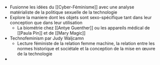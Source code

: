 - Fusionne les idées du [[Cyber-Féminisme]] avec une analyse matérialiste de la politique sexuelle de la technologie
- Explore la maniere dont les objets sont sexo-spécifique tant dans leur conception que dans leur utilisation
	- La biométrie chez [[Antye Guenther]] ou les appareils médical de [[Paula Pin]] et de [[Mary Magic]]
- Technofeminism par Judy Waljcamn
	- Lecture féministe de la relation femme machine, la relation entre les normes historique et sociétale et la conception de la mise en œuvre de la technologie
-